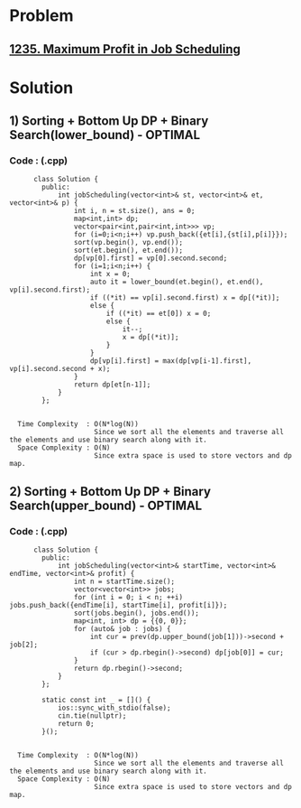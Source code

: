 # Problem

## [1235. Maximum Profit in Job Scheduling](https://leetcode.com/problems/maximum-profit-in-job-scheduling/)


# Solution 

## 1) Sorting + Bottom Up DP + Binary Search(lower_bound) - OPTIMAL

       
      
      
   ### Code : (.cpp)
    
          class Solution {
            public:
                int jobScheduling(vector<int>& st, vector<int>& et, vector<int>& p) {
                    int i, n = st.size(), ans = 0;
                    map<int,int> dp;
                    vector<pair<int,pair<int,int>>> vp;
                    for (i=0;i<n;i++) vp.push_back({et[i],{st[i],p[i]}});
                    sort(vp.begin(), vp.end());
                    sort(et.begin(), et.end());
                    dp[vp[0].first] = vp[0].second.second;
                    for (i=1;i<n;i++) {
                        int x = 0;
                        auto it = lower_bound(et.begin(), et.end(), vp[i].second.first);
                        if ((*it) == vp[i].second.first) x = dp[(*it)];
                        else {
                            if ((*it) == et[0]) x = 0;
                            else {
                                it--; 
                                x = dp[(*it)];     
                            }   
                        }
                        dp[vp[i].first] = max(dp[vp[i-1].first], vp[i].second.second + x);
                    }
                    return dp[et[n-1]];
                }
            };

 
      Time Complexity  : O(N*log(N)) 
                         Since we sort all the elements and traverse all the elements and use binary search along with it.
      Space Complexity : O(N)
                         Since extra space is used to store vectors and dp map.
                         
                         

## 2) Sorting + Bottom Up DP + Binary Search(upper_bound) - OPTIMAL

       
      
      
   ### Code : (.cpp)
    
          class Solution {
            public:
                int jobScheduling(vector<int>& startTime, vector<int>& endTime, vector<int>& profit) {
                    int n = startTime.size();
                    vector<vector<int>> jobs;
                    for (int i = 0; i < n; ++i) jobs.push_back({endTime[i], startTime[i], profit[i]});
                    sort(jobs.begin(), jobs.end());
                    map<int, int> dp = {{0, 0}};
                    for (auto& job : jobs) {
                        int cur = prev(dp.upper_bound(job[1]))->second + job[2];
                        if (cur > dp.rbegin()->second) dp[job[0]] = cur;
                    }
                    return dp.rbegin()->second;
                }
            };

            static const int _ = []() {
                ios::sync_with_stdio(false);
                cin.tie(nullptr);
                return 0;
            }();

 
      Time Complexity  : O(N*log(N)) 
                         Since we sort all the elements and traverse all the elements and use binary search along with it.
      Space Complexity : O(N)
                         Since extra space is used to store vectors and dp map.                         
